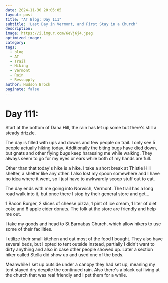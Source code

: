 ```yaml
---
date: 2024-11-30 20:05:05
layout: post
title: "AT Blog: Day 111"
subtitle: 'Last Day in Vermont, and First Stay in a Church'
description:
image: https://i.imgur.com/6eVj6j4.jpeg
optimized_image: 
category:
tags:
  - blog
  - AT
  - Trail
  - Hiking
  - Vermont
  - Rain
  - Ressupply
author: Hudson Brock
paginate: false
---
```


# Day 111:

Start at the bottom of Dana Hill, the rain has let up some but there's still a steady drizzle.

The day is filled with ups and downs and few people on trail. I only see 5 people actually hiking today. Additionally the biting bugs have died down, but gnats and other flying bugs keep harassing me while walking. They always seem to go for my eyes or ears while both of my hands are full.

Other than that today's hike is a hike. I take a short break at Thistle Hill shelter, a shelter like any other. I also lost my spoon somewhere and I have no idea where it went, so I just have to awkwardly scoop stuff out to eat.

The day ends with me going into Norwich, Vermont. The trail has a long road walk into it, but once there I stop by their general store and get...

1 Bacon Burger, 2 slices of cheese pizza, 1 pint of ice cream, 1 liter of diet coke and 6 apple cider donuts. The folk at the store are friendly and help me out. 

I take my goods and head to St Barnabas Church, which allow hikers to use some of their facilities.

I utilize their small kitchen and eat most of the food I bought. They also have several beds, but I opted to tent outside instead, partially I didn't want to dirty anything and also in case other people showed up. Later a section hiker called Stella did show up and used one of the beds.

Meanwhile I set up outside under a canopy they had set up, meaning my tent stayed dry despite the continued rain. Also there's a black cat living at the church that was real friendly and I pet them for a while. 